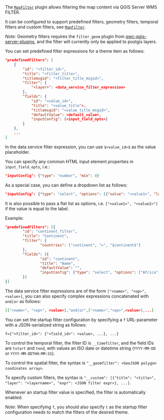 The [`MapFilter`](../references/qwc2_plugins.md#mapfilter) plugin allows filtering the map content via QGIS Server WMS FILTER.

It can be configured to support predefined filters, geometry filters, temporal filters and custom filters, see [`MapFilter`](../references/qwc2_plugins.md#mapfilter).

*Note*: Geometry filters requires the `filter_geom` plugin from [qwc-qgis-server-plugins](https://github.com/qwc-services/qwc-qgis-server-plugins), and the filter will currently only be applied to postgis layers.

You can set predefined filter expressions for a theme item as follows:

```json
"predefinedFilters": [
    {
        "id": "<filter_id>",
        "title": "<filter_title>",
        "titlemsgid": "<filter_title_msgid>",
        "filter": {
            "<layer>": <data_service_filter_expression>
        },
        "fields": {
            "id": "<value_id>",
            "title": "<value_title">,
            "titlemsgid": "<value_title_msgid>",
            "defaultValue": <default_value>,
            "inputConfig": {<input_field_opts>}
        }
    },
    ...
]
```

In the data service filter expression, you can use `$<value_id>$` as the value placeholder.

You can specify any common HTML input element properties in `input_field_opts`, i.e.:

```json
"inputConfig": {"type": "number", "min": 0}
```

As a special case, you can define a dropdown list as follows:

```json
"inputConfig": {"type": "select", "options": [{"value": "<value1>", "label|labelmsgid": "<label(msgid)1>"}, ...]}
```

It is also possible to pass a flat list as options, i.e. `["<value1>", "<value2>"]` if the value is equal to the label.

Example:
```json
"predefinedFilters": [{
        "id": "continent_filter",
        "title": "Continent",
        "filter": {
                "countries": ["continent", "=", "$continent$"]
        },
        "fields": [{
                "id": "continent",
                "title": "Name",
                "defaultValue": "",
                "inputConfig": {"type": "select", "options": ["Africa", "Asia", "Europe", "Oceania"]}
        }]
}]
```

The data service filter expressions are of the form `["<name>", "<op>", <value>]`, you can also specify complex expressions concatenated with `and|or` as follows:

```json
[["<name>", "<op>", <value>],"and|or",["<name>","<op>",<value>],...]
```

You can set the startup filter configuration by specifying a `f` URL-parameter with a JSON-serialized string as follows:

```
f={"<filter_id>": {"<field_id>": <value>, ...}, ...}
```

To control the temporal filter, the filter ID is `__timefilter`, and the field IDs are `tstart` and `tend`, with values an ISO date or datetime string (`YYYY-MM-DD` or `YYYY-MM-DDTHH:MM:SS`).

To control the spatial filter, the syntax is `"__geomfilter": <GeoJSON polygon coodinates array>`.

To specify custom filters, the syntax is `"__custom": [{"title": "<title>", "layer": "<layername>", "expr": <JSON filter expr>}, ...]`.

Whenever an startup filter value is specified, the filter is automatically enabled.

*Note*: When specifying `f`, you should also specify `t` as the startup filter configuration needs to match the filters of the desired theme.
